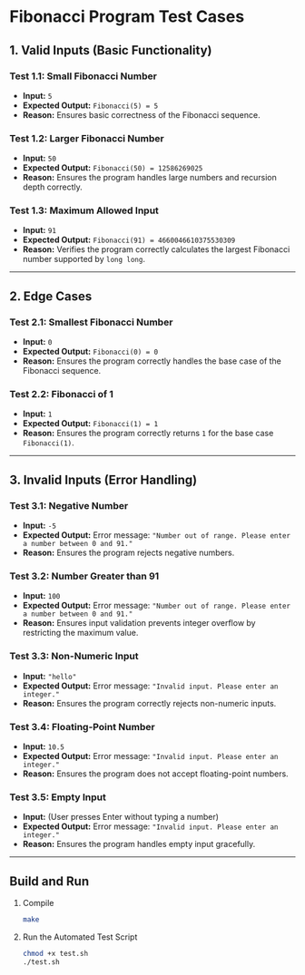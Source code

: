 # Fibonacci Program Test Cases

## **1. Valid Inputs (Basic Functionality)**
### **Test 1.1: Small Fibonacci Number**
- **Input:** `5`
- **Expected Output:** `Fibonacci(5) = 5`
- **Reason:** Ensures basic correctness of the Fibonacci sequence.

### **Test 1.2: Larger Fibonacci Number**
- **Input:** `50`
- **Expected Output:** `Fibonacci(50) = 12586269025`
- **Reason:** Ensures the program handles large numbers and recursion depth correctly.

### **Test 1.3: Maximum Allowed Input**
- **Input:** `91`
- **Expected Output:** `Fibonacci(91) = 4660046610375530309`
- **Reason:** Verifies the program correctly calculates the largest Fibonacci number supported by `long long`.

---

## **2. Edge Cases**
### **Test 2.1: Smallest Fibonacci Number**
- **Input:** `0`
- **Expected Output:** `Fibonacci(0) = 0`
- **Reason:** Ensures the program correctly handles the base case of the Fibonacci sequence.

### **Test 2.2: Fibonacci of 1**
- **Input:** `1`
- **Expected Output:** `Fibonacci(1) = 1`
- **Reason:** Ensures the program correctly returns `1` for the base case `Fibonacci(1)`.

---

## **3. Invalid Inputs (Error Handling)**
### **Test 3.1: Negative Number**
- **Input:** `-5`
- **Expected Output:** Error message: `"Number out of range. Please enter a number between 0 and 91."`
- **Reason:** Ensures the program rejects negative numbers.

### **Test 3.2: Number Greater than 91**
- **Input:** `100`
- **Expected Output:** Error message: `"Number out of range. Please enter a number between 0 and 91."`
- **Reason:** Ensures input validation prevents integer overflow by restricting the maximum value.

### **Test 3.3: Non-Numeric Input**
- **Input:** `"hello"`
- **Expected Output:** Error message: `"Invalid input. Please enter an integer."`
- **Reason:** Ensures the program correctly rejects non-numeric inputs.

### **Test 3.4: Floating-Point Number**
- **Input:** `10.5`
- **Expected Output:** Error message: `"Invalid input. Please enter an integer."`
- **Reason:** Ensures the program does not accept floating-point numbers.

### **Test 3.5: Empty Input**
- **Input:** (User presses Enter without typing a number)
- **Expected Output:** Error message: `"Invalid input. Please enter an integer."`
- **Reason:** Ensures the program handles empty input gracefully.

---

## Build and Run

1. Compile 
   ```bash
   make

2. Run the Automated Test Script
   ```bash
   chmod +x test.sh
   ./test.sh
